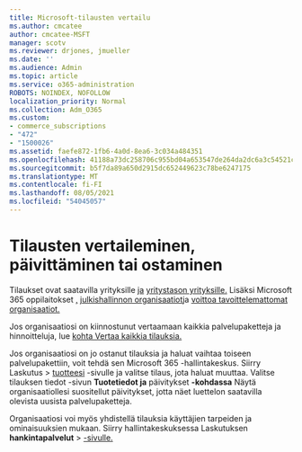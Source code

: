 ```yaml
---
title: Microsoft-tilausten vertailu
ms.author: cmcatee
author: cmcatee-MSFT
manager: scotv
ms.reviewer: drjones, jmueller
ms.date: ''
ms.audience: Admin
ms.topic: article
ms.service: o365-administration
ROBOTS: NOINDEX, NOFOLLOW
localization_priority: Normal
ms.collection: Adm_O365
ms.custom:
- commerce_subscriptions
- "472"
- "1500026"
ms.assetid: faefe872-1fb6-4a0d-8ea6-3c034a484351
ms.openlocfilehash: 41188a73dc258706c955bd04a653547de264da2dc6a3c54521cddf82c254972a
ms.sourcegitcommit: b5f7da89a650d2915dc652449623c78be6247175
ms.translationtype: MT
ms.contentlocale: fi-FI
ms.lasthandoff: 08/05/2021
ms.locfileid: "54045057"
---
```

# <a name="compare-upgrade-or-purchase-subscriptions"></a>Tilausten vertaileminen, päivittäminen tai ostaminen
  
Tilaukset ovat saatavilla yrityksille [ja](https://www.microsoft.com/microsoft-365/business/compare-all-microsoft-365-business-products?tab=2&rtc=1) [yritystason yrityksille.](https://www.microsoft.com/microsoft-365/enterprise/compare-office-365-plans?rtc=1) Lisäksi Microsoft 365 oppilaitokset [,](https://www.microsoft.com/microsoft-365/academic/compare-office-365-education-plans?rtc=1&activetab=tab%3aprimaryr1) [julkishallinnon organisaatiot](https://www.microsoft.com/microsoft-365/government/compare-office-365-government-plans?rtc=1)ja [voittoa tavoittelemattomat organisaatiot.](https://www.microsoft.com/microsoft-365/nonprofit/office-365-nonprofit-plans-and-pricing?&rtc=1&activetab=tab%3aprimaryr1)
  
Jos organisaatiosi on kiinnostunut vertaamaan kaikkia palvelupaketteja ja hinnoitteluja, lue [kohta Vertaa kaikkia tilauksia.](https://www.microsoft.com/microsoft-365/enterprise/compare-office-365-plans?rtc=1)
  
Jos organisaatiosi on jo ostanut tilauksia ja haluat vaihtaa toiseen palvelupakettiin, voit tehdä sen Microsoft 365 -hallintakeskus. Siirry Laskutus  \> [tuotteesi](https://go.microsoft.com/fwlink/p/?linkid=842054) -sivulle ja valitse tilaus, jota haluat muuttaa. Valitse tilauksen tiedot -sivun **Tuotetiedot ja** päivitykset **-kohdassa** Näytä organisaatiollesi suositellut päivitykset, jotta näet luettelon saatavilla olevista uusista palvelupaketteja.
  
Organisaatiosi voi myös yhdistellä tilauksia käyttäjien tarpeiden ja ominaisuuksien mukaan. Siirry hallintakeskuksessa Laskutuksen **hankintapalvelut** \> [-sivulle.](https://go.microsoft.com/fwlink/p/?linkid=868433) 